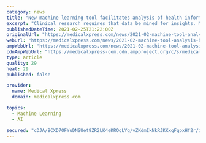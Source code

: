 ```yaml
---
category: news
title: "New machine learning tool facilitates analysis of health information, clinical forecasting"
excerpt: "Clinical research requires that data be mined for insights. Machine learning, which develops algorithms to find patterns, has difficulty doing this with data related to health records because this type of information is neither static nor regularly collected."
publishedDateTime: 2021-02-25T21:22:00Z
originalUrl: "https://medicalxpress.com/news/2021-02-machine-tool-analysis-health-clinical.html"
webUrl: "https://medicalxpress.com/news/2021-02-machine-tool-analysis-health-clinical.html"
ampWebUrl: "https://medicalxpress.com/news/2021-02-machine-tool-analysis-health-clinical.amp"
cdnAmpWebUrl: "https://medicalxpress-com.cdn.ampproject.org/c/s/medicalxpress.com/news/2021-02-machine-tool-analysis-health-clinical.amp"
type: article
quality: 29
heat: 29
published: false

provider:
  name: Medical Xpress
  domain: medicalxpress.com

topics:
  - Machine Learning
  - AI

secured: "cDJA/BCXD7OFYuDNSUet9ZR2LK4eKROqLYg/vZKdmIkNkRJKKxqFgpxHf2r/iXJEwNXzzZgr/NOTNgC8qPDLgG9+0AshJYStYB0t7NbbZEeKvA1vGckbAOV7U8tv6uZAd/LYbpGf8kBoc2Ov8K8NbLfOL6hacH8Bh+P1sGD6Zw3pxYqt5nGCM4Hp91GYSeRb237pMIbfy5RCtSV2Vj2Iy32Xh9X8CiKm2Hiomx36ae0weurrzn1EjCH4zRzZCLXSjLjFd8SDb5dpNPAIg4eZNBsTN2Vh+oyItHUazRzsA88iJS0mJLRIxi76cRRUtwqGGb4L+9Ux6NVrOp/tljx14tKR8Hyd1FuzBG44hzvhn/I=;rSIKg0RwWLNxQ9f9p3IPDg=="
---
```


